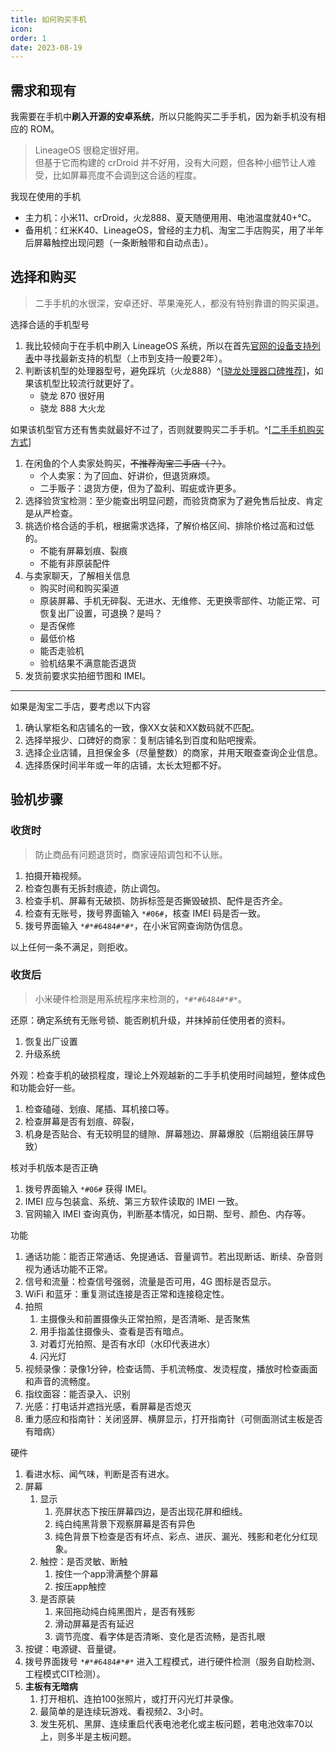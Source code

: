 ```yaml
---
title: 如何购买手机
icon: 
order: 1
date: 2023-08-19
---
```


## 需求和现有

我需要在手机中**刷入开源的安卓系统**，所以只能购买二手手机，因为新手机没有相应的 ROM。

> LineageOS 很稳定很好用。  
但基于它而构建的 crDroid 并不好用，没有大问题，但各种小细节让人难受，比如屏幕亮度不会调到这合适的程度。

我现在使用的手机

- 主力机：小米11、crDroid，火龙888、夏天随便用用、电池温度就40+℃。
- 备用机：红米K40、LineageOS，曾经的主力机、淘宝二手店购买，用了半年后屏幕触控出现问题（一条断触带和自动点击）。

## 选择和购买

> 二手手机的水很深，安卓还好、苹果淹死人，都没有特别靠谱的购买渠道。

选择合适的手机型号

1. 我比较倾向于在手机中刷入 LineageOS 系统，所以在首先[官网的设备支持列表](https://wiki.lineageos.org/devices/)中寻找最新支持的机型（上市到支持一般要2年）。
2. 判断该机型的处理器型号，避免踩坑（火龙888）^[[骁龙处理器口碑推荐](https://zhuanlan.zhihu.com/p/575569980)]，如果该机型比较流行就更好了。
    - 骁龙 870 很好用
    - 骁龙 888 大火龙

如果该机型官方还有售卖就最好不过了，否则就要购买二手手机。^[[二手手机购买方式](https://www.zhihu.com/question/481761843/answer/2082041350)]

1. 在闲鱼的个人卖家处购买，~~不推荐淘宝二手店（？）~~。
    - 个人卖家：为了回血、好讲价，但退货麻烦。
    - 二手贩子：退货方便，但为了盈利、瑕疵或许更多。
2. 选择验货宝检测：至少能查出明显问题，而验货商家为了避免售后扯皮、肯定是从严检查。
3. 挑选价格合适的手机，根据需求选择，了解价格区间、排除价格过高和过低的。
    - 不能有屏幕划痕、裂痕
    - 不能有非原装配件
4. 与卖家聊天，了解相关信息
    - 购买时间和购买渠道
    - 原装屏幕、手机无碎裂、无进水、无维修、无更换零部件、功能正常、可恢复出厂设置，可退换？是吗？
    - 是否保修
    - 最低价格
    - 能否走验机
    - 验机结果不满意能否退货
5. 发货前要求实拍细节图和 IMEI。

---

如果是淘宝二手店，要考虑以下内容

1. 确认掌柜名和店铺名的一致，像XX女装和XX数码就不匹配。
2. 选择举报少、口碑好的商家：复制店铺名到百度和贴吧搜索。
3. 选择企业店铺，且担保金多（尽量整数）的商家，并用天眼查查询企业信息。
4. 选择质保时间半年或一年的店铺，太长太短都不好。

## 验机步骤

### 收货时

> 防止商品有问题退货时，商家诬陷调包和不认账。

1. 拍摄开箱视频。
2. 检查包裹有无拆封痕迹，防止调包。
3. 检查手机、屏幕有无破损、防拆标签是否撕毁破损、配件是否齐全。
4. 检查有无账号，拨号界面输入 `*#06#`，核查 IMEI 码是否一致。
5. 拨号界面输入 `*#*#6484#*#*`，在小米官网查询防伪信息。

以上任何一条不满足，则拒收。

### 收货后

> 小米硬件检测是用系统程序来检测的，`*#*#6484#*#*`。

还原：确定系统有无账号锁、能否刷机升级，并抹掉前任使用者的资料。

1. 恢复出厂设置
2. 升级系统

外观：检查手机的破损程度，理论上外观越新的二手手机使用时间越短，整体成色和功能会好一些。

1. 检查磕碰、划痕、尾插、耳机接口等。
2. 检查屏幕是否有划痕、碎裂，
3. 机身是否贴合、有无较明显的缝隙、屏幕翘边、屏幕爆胶（后期组装压屏导致）

核对手机版本是否正确

1. 拨号界面输入 `*#06#` 获得 IMEI。
2. IMEI 应与包装盒、系统、第三方软件读取的 IMEI 一致。
3. 官网输入 IMEI 查询真伪，判断基本情况，如日期、型号、颜色、内存等。

功能

1. 通话功能：能否正常通话、免提通话、音量调节。若出现断话、断续、杂音则视为通话功能不正常。
2. 信号和流量：检查信号强弱，流量是否可用，4G 图标是否显示。
3. WiFi 和蓝牙：重复测试连接是否正常和连接稳定性。
4. 拍照
    1. 主摄像头和前置摄像头正常拍照，是否清晰、是否聚焦
    2. 用手指盖住摄像头、查看是否有暗点。
    3. 对着灯光拍照、是否有水印（水印代表进水）
    4. 闪光灯
6. 视频录像：录像1分钟，检查话筒、手机流畅度、发烫程度，播放时检查画面和声音的流畅度。
8. 指纹面容：能否录入、识别
9. 光感：打电话并遮挡光感，看屏幕是否熄灭
10. 重力感应和指南针：关闭竖屏、横屏显示，打开指南针（可侧面测试主板是否有暗病）

硬件

1. 看进水标、闻气味，判断是否有进水。
2. 屏幕
    1. 显示
        1. 亮屏状态下按压屏幕四边，是否出现花屏和细线。
        2. 纯白纯黑背景下观察屏幕是否有异色
        3. 纯色背景下检查是否有坏点、彩点、进灰、漏光、残影和老化分红现象。
    2. 触控：是否灵敏、断触
        1. 按住一个app滑满整个屏幕
        2. 按压app触控
    3. 是否原装
        1. 来回拖动纯白纯黑图片，是否有残影
        2. 滑动屏幕是否有延迟
        3. 调节亮度、看字体是否清晰、变化是否流畅，是否扎眼
3. 按键：电源键、音量键。
4. 拨号界面拨号 `*#*#6484#*#*` 进入工程模式，进行硬件检测（服务自助检测、工程模式CIT检测）。
5. **主板有无暗病**
    1. 打开相机、连拍100张照片，或打开闪光灯并录像。
    2. 最简单的是连续玩游戏、看视频2、3小时。
    3. 发生死机、黑屏、连续重启代表电池老化或主板问题，若电池效率70以上，则多半是主板问题。

